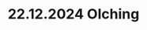 ---
layout: photo_set
title:  22.12.2024 Olching
description: "Fotos vom 22.12.2024 in Olching."

photos:
    set: 2024/olching_24/olching
    size: 55
---